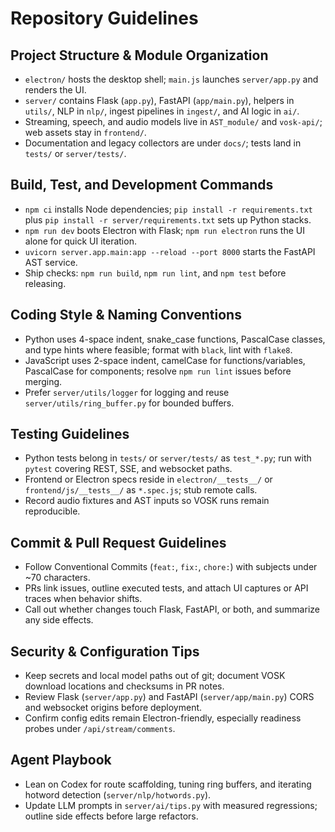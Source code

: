 # Repository Guidelines

## Project Structure & Module Organization
- `electron/` hosts the desktop shell; `main.js` launches `server/app.py` and renders the UI.
- `server/` contains Flask (`app.py`), FastAPI (`app/main.py`), helpers in `utils/`, NLP in `nlp/`, ingest pipelines in `ingest/`, and AI logic in `ai/`.
- Streaming, speech, and audio models live in `AST_module/` and `vosk-api/`; web assets stay in `frontend/`.
- Documentation and legacy collectors are under `docs/`; tests land in `tests/` or `server/tests/`.

## Build, Test, and Development Commands
- `npm ci` installs Node dependencies; `pip install -r requirements.txt` plus `pip install -r server/requirements.txt` sets up Python stacks.
- `npm run dev` boots Electron with Flask; `npm run electron` runs the UI alone for quick UI iteration.
- `uvicorn server.app.main:app --reload --port 8000` starts the FastAPI AST service.
- Ship checks: `npm run build`, `npm run lint`, and `npm test` before releasing.

## Coding Style & Naming Conventions
- Python uses 4-space indent, snake_case functions, PascalCase classes, and type hints where feasible; format with `black`, lint with `flake8`.
- JavaScript uses 2-space indent, camelCase for functions/variables, PascalCase for components; resolve `npm run lint` issues before merging.
- Prefer `server/utils/logger` for logging and reuse `server/utils/ring_buffer.py` for bounded buffers.

## Testing Guidelines
- Python tests belong in `tests/` or `server/tests/` as `test_*.py`; run with `pytest` covering REST, SSE, and websocket paths.
- Frontend or Electron specs reside in `electron/__tests__/` or `frontend/js/__tests__/` as `*.spec.js`; stub remote calls.
- Record audio fixtures and AST inputs so VOSK runs remain reproducible.

## Commit & Pull Request Guidelines
- Follow Conventional Commits (`feat:`, `fix:`, `chore:`) with subjects under ~70 characters.
- PRs link issues, outline executed tests, and attach UI captures or API traces when behavior shifts.
- Call out whether changes touch Flask, FastAPI, or both, and summarize any side effects.

## Security & Configuration Tips
- Keep secrets and local model paths out of git; document VOSK download locations and checksums in PR notes.
- Review Flask (`server/app.py`) and FastAPI (`server/app/main.py`) CORS and websocket origins before deployment.
- Confirm config edits remain Electron-friendly, especially readiness probes under `/api/stream/comments`.

## Agent Playbook
- Lean on Codex for route scaffolding, tuning ring buffers, and iterating hotword detection (`server/nlp/hotwords.py`).
- Update LLM prompts in `server/ai/tips.py` with measured regressions; outline side effects before large refactors.
